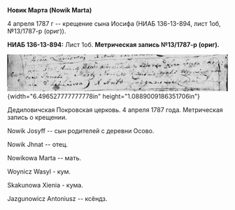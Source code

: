 **Новик Марта (Nowik Marta)**

4 апреля 1787 г -- крещение сына Иосифа (НИАБ 136-13-894, лист 1об,
№13/1787-р (ориг)).

**НИАБ 136-13-894:** Лист 1об. **Метрическая запись №13/1787-р (ориг).**

![](./media/949b1f007ca0a4c083cb59b000d385ba2504755f.png){width="6.496527777777778in"
height="1.0889009186351706in"}

Дедиловичская Покровская церковь. 4 апреля 1787 года. Метрическая запись
о крещении.

Nowik Josyff -- сын родителей с деревни Осово.

Nowik Jhnat -- отец.

Nowikowa Marta -- мать.

Woynicz Wasyl - кум.

Skakunowa Xienia - кума.

Jazgunowicz Antoniusz -- ксёндз.

